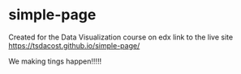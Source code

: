 # simple-page
Created for the Data Visualization course on edx
link to the live site https://tsdacost.github.io/simple-page/

We making tings happen!!!!!
